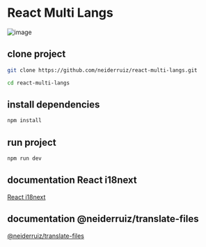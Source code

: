 # React Multi Langs

![image](https://github.com/neiderruiz/react-multi-langs/assets/57574910/25c71c99-492b-4293-821e-f8f99db560b3)

## clone project

```bash
git clone https://github.com/neiderruiz/react-multi-langs.git
```

```bash
cd react-multi-langs
```

## install dependencies

```bash
npm install
```

## run project

```bash
npm run dev
```

## documentation React i18next

[React i18next](https://react.i18next.com/)

## documentation @neiderruiz/translate-files

[@neiderruiz/translate-files](https://www.npmjs.com/package/@neiderruiz/translate-files)
